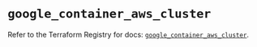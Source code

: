 # `google_container_aws_cluster`

Refer to the Terraform Registry for docs: [`google_container_aws_cluster`](https://registry.terraform.io/providers/hashicorp/google/5.34.0/docs/resources/container_aws_cluster).
